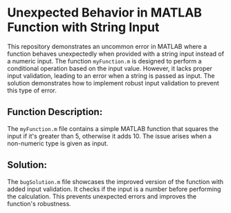 # Unexpected Behavior in MATLAB Function with String Input

This repository demonstrates an uncommon error in MATLAB where a function behaves unexpectedly when provided with a string input instead of a numeric input. The function `myFunction.m` is designed to perform a conditional operation based on the input value.  However, it lacks proper input validation, leading to an error when a string is passed as input.  The solution demonstrates how to implement robust input validation to prevent this type of error.

## Function Description:
The `myFunction.m` file contains a simple MATLAB function that squares the input if it's greater than 5, otherwise it adds 10.  The issue arises when a non-numeric type is given as input.

## Solution:
The `bugSolution.m` file showcases the improved version of the function with added input validation. It checks if the input is a number before performing the calculation. This prevents unexpected errors and improves the function's robustness.
